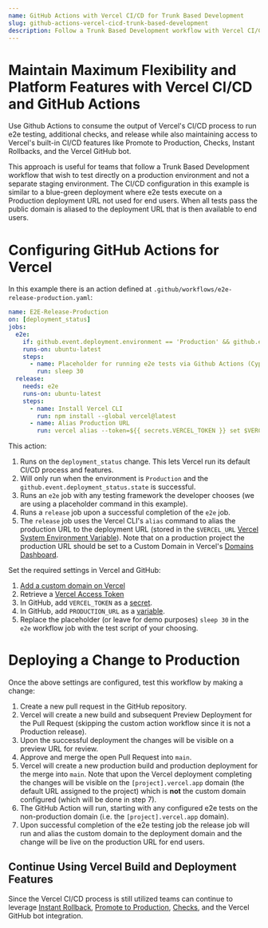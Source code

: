 ```yaml
---
name: GitHub Actions with Vercel CI/CD for Trunk Based Development
slug: github-actions-vercel-cicd-trunk-based-development
description: Follow a Trunk Based Development workflow with Vercel CI/CD and GitHub Actions for Production testing and release
---
```


# Maintain Maximum Flexibility and Platform Features with Vercel CI/CD and GitHub Actions

Use Github Actions to consume the output of Vercel's CI/CD process to run e2e testing, additional checks, and release while also maintaining access to Vercel's built-in CI/CD features like Promote to Production, Checks, Instant Rollbacks, and the Vercel GitHub bot.

This approach is useful for teams that follow a Trunk Based Development workflow that wish to test directly on a production environment and not a separate staging environment. The CI/CD configuration in this example is similar to a blue-green deployment where e2e tests execute on a Production deployment URL not used for end users. When all tests pass the public domain is aliased to the deployment URL that is then available to end users.

# Configuring GitHub Actions for Vercel

In this example there is an action defined at `.github/workflows/e2e-release-production.yaml`:

```yaml
name: E2E-Release-Production
on: [deployment_status]
jobs:
  e2e:
    if: github.event.deployment.environment == 'Production' && github.event_name == 'deployment_status' && github.event.deployment_status.state == 'success'
    runs-on: ubuntu-latest
    steps:
      - name: Placeholder for running e2e tests via Github Actions (Cypress, Playwright, etc)
        run: sleep 30
  release:
    needs: e2e
    runs-on: ubuntu-latest
    steps:
      - name: Install Vercel CLI
        run: npm install --global vercel@latest
      - name: Alias Production URL
        run: vercel alias --token=${{ secrets.VERCEL_TOKEN }} set $VERCEL_URL ${{ vars.PRODUCTION_URL }}
```

This action:

1. Runs on the `deployment_status` change. This lets Vercel run its default CI/CD process and features.
2. Will only run when the environment is `Production` and the `github.event.deployment_status.state` is successful.
3. Runs an `e2e` job with any testing framework the developer chooses (we are using a placeholder command in this example).
4. Runs a `release` job upon a successful completion of the `e2e` job.
5. The `release` job uses the Vercel CLI's `alias` command to alias the production URL to the deployment URL (stored in the `$VERCEL_URL` [Vercel System Environment Variable](https://vercel.com/docs/concepts/projects/environment-variables#system-environment-variables)). Note that on a production project the production URL should be set to a Custom Domain in Vercel's [Domains Dashboard](https://vercel.com/dashboard/domains).

Set the required settings in Vercel and GitHub:

1. [Add a custom domain on Vercel](https://vercel.com/docs/concepts/projects/domains/add-a-domain)
2. Retrieve a [Vercel Access Token](https://vercel.com/support/articles/how-do-i-use-a-vercel-api-access-token)
3. In GitHub, add `VERCEL_TOKEN` as a [secret](https://docs.github.com/en/actions/security-guides/encrypted-secrets).
4. In GitHub, add `PRODUCTION_URL` as a [variable](https://docs.github.com/en/actions/learn-github-actions/variables).
5. Replace the placeholder (or leave for demo purposes) `sleep 30` in the `e2e` workflow job with the test script of your choosing.

# Deploying a Change to Production

Once the above settings are configured, test this workflow by making a change:

1. Create a new pull request in the GitHub repository.
2. Vercel will create a new build and subsequent Preview Deployment for the Pull Request (skipping the custom action workflow since it is not a Production release).
3. Upon the successful deployment the changes will be visible on a preview URL for review.
4. Approve and merge the open Pull Request into `main`.
5. Vercel will create a new production build and production deployment for the merge into `main`. Note that upon the Vercel deployment completing the changes will be visible on the `[project].vercel.app` domain (the default URL assigned to the project) which is **not** the custom domain configured (which will be done in step 7).
6. The GitHub Action will run, starting with any configured e2e tests on the non-production domain (i.e. the `[project].vercel.app` domain).
7. Upon successful completion of the e2e testing job the release job will run and alias the custom domain to the deployment domain and the change will be live on the production URL for end users.

## Continue Using Vercel Build and Deployment Features

Since the Vercel CI/CD process is still utilized teams can continue to leverage [Instant Rollback](https://vercel.com/docs/concepts/deployments/instant-rollback), [Promote to Production](https://vercel.com/docs/concepts/deployments/instant-rollback#instant-rollback-vs.-promote-to-production), [Checks](https://vercel.com/docs/integrations/checks-overview), and the Vercel GitHub bot integration.